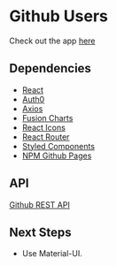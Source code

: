 # Github Users

Check out the app [here](https://ra-github-users.netlify.app/login)

## Dependencies

- [React](https://reactjs.org/)
- [Auth0](https://auth0.com/docs)
- [Axios](https://www.npmjs.com/package/axios)
- [Fusion Charts](https://www.fusioncharts.com/)
- [React Icons](https://react-icons.github.io/react-icons/)
- [React Router](https://v5.reactrouter.com/web/guides/quick-start)
- [Styled Components](https://styled-components.com/)
- [NPM Github Pages](https://www.npmjs.com/package/gh-pages)

## API
[Github REST API](https://docs.github.com/en/rest)

## Next Steps
- Use Material-UI.
